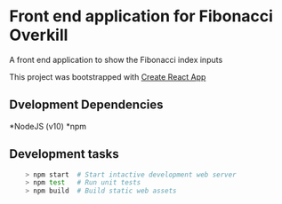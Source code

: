 # Front end application for Fibonacci Overkill

 A front end application to show the Fibonacci index inputs

 This project was bootstrapped with [Create React App](https://github.com/facebook/create-react-app)

## Dvelopment Dependencies
  *NodeJS (v10)
  *npm

## Development tasks
```bash
    > npm start  # Start intactive development web server
    > npm test   # Run unit tests
    > npm build  # Build static web assets
```
